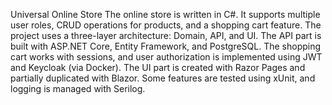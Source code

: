 Universal Online Store
The online store is written in C#. It supports multiple user roles, CRUD operations for products, and a shopping cart feature. The project uses a three-layer architecture: Domain, API, and UI. The API part is built with ASP.NET Core, Entity Framework, and PostgreSQL. The shopping cart works with sessions, and user authorization is implemented using JWT and Keycloak (via Docker). The UI part is created with Razor Pages and partially duplicated with Blazor. Some features are tested using xUnit, and logging is managed with Serilog.

